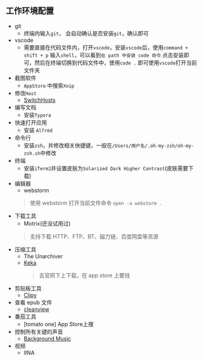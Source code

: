 ## 工作环境配置
- git
    - 终端内输入`git`， 会自动确认是否安装`git`，确认即可
- vscode
    - 需要直接在代码文件内，打开`vscode`，安装`vscode`后，使用`command + shift + p` 输入`shell`，可以看到`在 path 中安装 code 命令`
     点击安装即可，然后在终端切换到代码文件中，使用`code .` 即可使用`vscode`打开当前文件夹
- 截图软件
    - `AppStore` 中搜索`Xnip`
- 修改`Host`
    - [SwitchHosts](https://github.com/oldj/SwitchHosts)
- 编写文档
    - 安装`Typora`
- 快速打开应用
    - 安装 `Alfred`
- 命令行
    - 安装`zsh`，并修改相关快捷键，一般在`/Users/用户名/.oh-my-zsh/oh-my-zsh.sh`中修改
- 终端
    - 安装`iTerm2`并设置皮肤为`Solarized Dark Higher Contrast`(皮肤需要下载)
- 编辑器
    - webstorm
    > 使用 webstorm 打开当前文件命令 `open -a webstorm .`
- 下载工具
    - Motrix(还没试用过)
    > 支持下载 HTTP、FTP、BT、磁力链、百度网盘等资源    
- 压缩工具
    - The Unarchiver
    - [Keka](https://www.keka.io/en/)
        > 去官网下上下载，在 app store 上要钱
- 剪贴板工具
    - [Clipy](https://clipy-app.com/)
- 查看 epub 文件
    - [cleanview](https://xclient.info/s/clearview.html)    
- 番茄工具
    - [tomato one]  App Store上搜
- 控制所有关键的声音
    - [Background Music](https://github.com/kyleneideck/BackgroundMusic)
- 视频
    - IINA         
